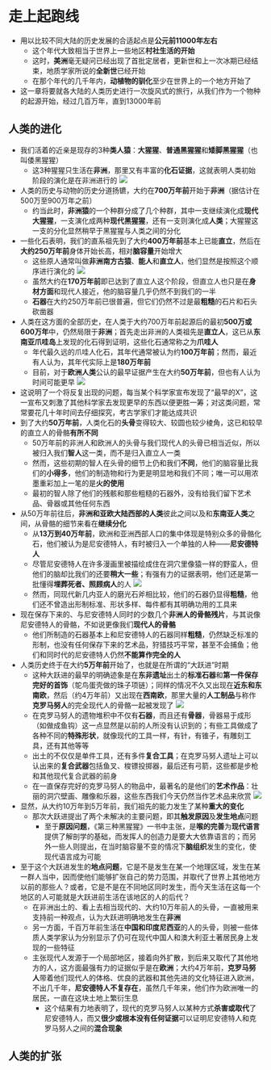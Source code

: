 # 走上起跑线
* 用以比较不同大陆的历史发展的合适起点是**公元前11000年左右**
  * 这个年代大致相当于世界上一些地区**村社生活的开始**
  * 这时，**美洲**毫无疑问已经出现了首批定居者，更新世和上一次冰期已经结束，地质学家所说的**全新世**已经开始
  * 在那个年代的几千年内，**动植物的驯化**至少在世界上的一个地方开始了
* 这一章将要就各大陆的人类历史进行一次旋风式的旅行，从我们作为一个物种的起源开始，经过几百万年，直到13000年前
## 人类的进化
* 我们活着的近亲是现存的3种**类人猿**：**大猩猩**、**普通黑猩猩**和**矮脚黑猩猩**（也叫倭黑猩猩）
  * 这3种猩猩只生活在**非洲**，那里又有丰富的**化石证据**，这就表明人类初始阶段的演化是在非洲进行的
![](images/黑猩猩.jpg)
* 人类的历史与动物的历史分道扬镳，大约在**700万年前**开始于**非洲**（据估计在500万至900万年之前）
  * 约当此时，**非洲猿**的一个种群分成了几个种群，其中一支继续演化成**现代大猩猩**，一支演化成两种**现代黑猩猩**，还有一支则演化成**人类**；大猩猩这一支的分化显然稍早于黑猩猩与人类之间的分化
* 一些化石表明，我们的直系祖先到了大约**400万年前**基本上已能**直立**，然后在**大约250万年前**身体开始长高，相对**脑容量**开始增大
  * 这些原人通常叫做**非洲南方古猿**、**能人**和**直立人**，他们显然是按照这个顺序进行演化的
![](images/直立人.jpg)
  * 虽然大约在**170万年前**即已达到了直立人这个阶段，但直立人也只是在**身材方面**和现代人接近，他的脑容量几乎仍然不到我们的一半
  * **石器**在大约250万年前已很普遍，但它们仍然不过是最**粗糙**的石片和石头砍凿器
* 人类在这方面的全部历史，在人类于大约700万年前起源后的最初**500万或600万年**中，仍然局限于**非洲**；首先走出非洲的人类祖先是**直立人**，这已从**东南亚爪哇岛**上发现的化石得到证明，这些化石通常称之为**爪哇人**
  * 年代最久远的爪哇人化石，其年代通常被认为约**100万年前**；然而，最近有人认为，其年代实际上是**180万年前**
  * 目前，对于**欧洲人类**公认的最早证据产生在大约**50万年前**，但也有人认为时间可能更早
![](images/人类在全世界的扩张.jpg)
* 这说明了一个将反复出现的问题，每当某个科学家宣布发现了“最早的Ⅹ”，这一宣布又刺激了其他科学家去发现更早的东西以便更胜一筹；对这类问题，常常要花几十年时间去仔细探究，考古学家们才能达成共识
* 到了大约**50万年前**，人类化石的**头骨**变得较大、较圆也较少棱角，这已和较早的直立人的骨骼**有所不同**
  * 50万年前的非洲人和欧洲人的头骨与我们现代人的头骨已相当近似，所以被归入我们**智人**这一类，而不是归入直立人一类
  * 然而，这些初期的智人在头骨的细节上仍和我们**不同**，他们的脑容量比我们的**小得多**，他们的制造物和行为更是明显地和我们不同；唯一可以用浓墨重彩加上一笔的是**火的使用**
  * 最初的智人除了他们的残骸和那些粗糙的石器外，没有给我们留下艺术品、骨器或其他任何东西
* 从50万年前往后，**非洲和亚欧大陆西部的人类**彼此之间以及和**东南亚人类**之间，从骨骼的细节来看在**继续分化**
  * 从**13万到40万年前**，欧洲和亚洲西部人口的集中体现是特别众多的骨骼化石，他们被认为是尼安德特人，有时被归入一个单独的人种——**尼安德特人**
  * 尽管尼安德特人在许多漫画里被描绘成住在洞穴里像猿一样的野蛮人，但他们的脑却比我们的还要**稍大一些**；有强有力的证据表明，他们还是第一批懂得**埋葬死者、照顾病人**的人
![](images/尼安德特人.jpg)
  * 然而，同现代新几内亚人的磨光石斧相比较，他们的石器仍显得**粗糙**，他们还不曾造出形制标准、形状多样、每件都有其明确功用的工具来
* 现在保存下来的、与尼安德特人同时的少数几个**非洲人的骨骼残片**，与其说像尼安德特人的骨骼，不如说更像我们**现代人的骨骼**
  * 他们所制造的石器基本上和尼安德特人的石器同样**粗糙**，仍然缺乏标准的形制，也没有任何保存下来的艺术品，狩猎技巧平常，甚至不会捕鱼；他们和同时代的尼安德特人仍然**不能算作完全的人**
* 人类历史终于在大约**5万年前**开始了，也就是在所谓的“大跃进”时期
  * 这种大跃进的最早的明确迹象是在**东非遗址**出土的**标准石器**和**第一件保存完好的首饰**（鸵鸟蛋壳做的珠子项链）；同样的情况不久又出现在**近东和东南欧**，然后（约4万年前）又出现在**西南欧**，那里大量的**人工制品**与称作**克罗马努人**的完全现代人的骨骼一起被发现了
![](images/鸵鸟蛋壳做的珠子项链.jpg)
  * 在克罗马努人的遗物堆积中不仅有**石器**，而且还有**骨器**，骨器易于成形（如做成鱼钩）这一点显然是以前的人所没有认识到的；有些工具做成了各种不同的**特殊形状**，就像现代的工具一样，有针，有锥子，有雕刻工具，还有其他等等
  * 出土的不仅仅是单件工具，还有多件**复合工具**；在克罗马努人遗址上可以认出来的**复合武器**包括鱼叉、梭镖投掷器，最后还有弓箭，这些都是步枪和其他现代复合武器的前身
  * 在一直保存完好的克罗马努人的物品中，最著名的是他们的**艺术作品**：壮丽的洞穴壁画、雕像和乐器，这些东西我们今天仍然当作艺术品来欣赏
![](images/拉斯科.jpg)
* 显然，从大约10万年到5万年前，我们祖先的能力发生了某种**重大的变化**
  * 那次大跃进提出了两个未解决的主要问题，即其**触发原因**及**发生地点**问题
    * 至于**原因问题**，《第三种黑猩猩》一书中主张，是**喉的完善**为**现代语言**提供了解剖学的基础，而发挥人的创造力是要大大依靠语言的；而另外一些人则提出，在当时脑容量不变的情况下**脑组织**发生的变化，使现代语言成为可能
* 至于这个大跃进发生的**地点问题**，它是不是发生在某一个地理区域，发生在某一群人当中，因而使他们能够扩张自己的势力范围，并取代了世界上其他地方以前的那些人？或者，它是不是在不同地区同时发生，而今天生活在这每一个地区的人可能就是大跃进前生活在该地区的人的后代？
  * 在非洲出土的、看上去相当现代的、大约10万年前人的头骨，一直被用来支持前一种观点，认为大跃进明确地发生在**非洲**
  * 另一方面，千百万年前生活在**中国和印度尼西亚**的人的头骨，则被一些体质人类学家认为分别显示了仍可在现代中国人和澳大利亚土著居民身上发现的一些特征
  * 主张现代人发源于一个局部地区，接着向外扩散，到后来又取代了其他地方的人，这方面最强有力的证据似乎是在**欧洲**；大约4万年前，**克罗马努人**带着他们现代人的体格、优良的武器和其他先进的文化特征进入欧洲，不出几千年，**尼安德特人不复存在**，虽然几千年来，他们作为欧洲唯一的居民，一直在这块土地上繁衍生息
    * 这个结果有力地表明了，现代的克罗马努人以某种方式**杀害或取代**了尼安德特人，而又**很少或根本没有任何证据**可以证明尼安德特人和克罗马努人之间的**混合现象**
## 人类的扩张
